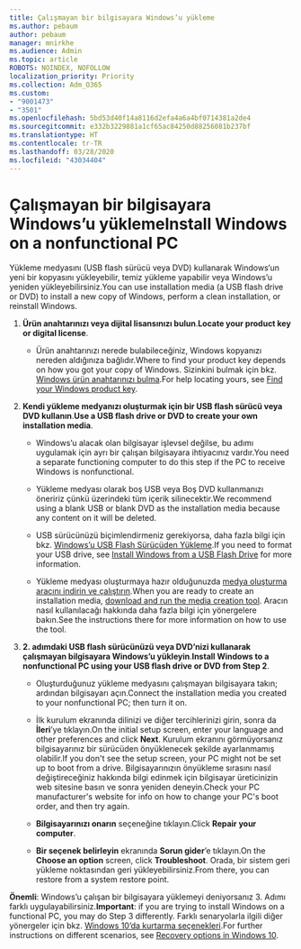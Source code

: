 ```yaml
---
title: Çalışmayan bir bilgisayara Windows’u yükleme
ms.author: pebaum
author: pebaum
manager: mnirkhe
ms.audience: Admin
ms.topic: article
ROBOTS: NOINDEX, NOFOLLOW
localization_priority: Priority
ms.collection: Adm_O365
ms.custom:
- "9001473"
- "3501"
ms.openlocfilehash: 5bd53d40f14a8116d2efa4a6a4bf0714381a2de4
ms.sourcegitcommit: e332b3229881a1cf65ac84250d88256081b237bf
ms.translationtype: HT
ms.contentlocale: tr-TR
ms.lasthandoff: 03/28/2020
ms.locfileid: "43034404"
---
```

# <a name="install-windows-on-a-nonfunctional-pc"></a><span data-ttu-id="a3ddc-102">Çalışmayan bir bilgisayara Windows’u yükleme</span><span class="sxs-lookup"><span data-stu-id="a3ddc-102">Install Windows on a nonfunctional PC</span></span>

<span data-ttu-id="a3ddc-103">Yükleme medyasını (USB flash sürücü veya DVD) kullanarak Windows‘un yeni bir kopyasını yükleyebilir, temiz yükleme yapabilir veya Windows’u yeniden yükleyebilirsiniz.</span><span class="sxs-lookup"><span data-stu-id="a3ddc-103">You can use installation media (a USB flash drive or DVD) to install a new copy of Windows, perform a clean installation, or reinstall Windows.</span></span>

1. <span data-ttu-id="a3ddc-104">**Ürün anahtarınızı veya dijital lisansınızı bulun**.</span><span class="sxs-lookup"><span data-stu-id="a3ddc-104">**Locate your product key or digital license**.</span></span>

    - <span data-ttu-id="a3ddc-105">Ürün anahtarınızı nerede bulabileceğiniz, Windows kopyanızı nereden aldığınıza bağlıdır.</span><span class="sxs-lookup"><span data-stu-id="a3ddc-105">Where to find your product key depends on how you got your copy of Windows.</span></span> <span data-ttu-id="a3ddc-106">Sizinkini bulmak için bkz. [Windows ürün anahtarınızı bulma](https://support.microsoft.com/help/10749/windows-10-find-product-key).</span><span class="sxs-lookup"><span data-stu-id="a3ddc-106">For help locating yours, see [Find your Windows product key](https://support.microsoft.com/help/10749/windows-10-find-product-key).</span></span> 

2. <span data-ttu-id="a3ddc-107">**Kendi yükleme medyanızı oluşturmak için bir USB flash sürücü veya DVD kullanın**.</span><span class="sxs-lookup"><span data-stu-id="a3ddc-107">**Use a USB flash drive or DVD to create your own installation media**.</span></span>

    - <span data-ttu-id="a3ddc-108">Windows’u alacak olan bilgisayar işlevsel değilse, bu adımı uygulamak için ayrı bir çalışan bilgisayara ihtiyacınız vardır.</span><span class="sxs-lookup"><span data-stu-id="a3ddc-108">You need a separate functioning computer to do this step if the PC to receive Windows is nonfunctional.</span></span>

    - <span data-ttu-id="a3ddc-109">Yükleme medyası olarak boş USB veya Boş DVD kullanmanızı öneririz çünkü üzerindeki tüm içerik silinecektir.</span><span class="sxs-lookup"><span data-stu-id="a3ddc-109">We recommend using a blank USB or blank DVD as the installation media because any content on it will be deleted.</span></span>

    - <span data-ttu-id="a3ddc-110">USB sürücünüzü biçimlendirmeniz gerekiyorsa, daha fazla bilgi için bkz. [Windows’u USB Flash Sürücüden Yükleme](https://docs.microsoft.com/windows-hardware/manufacture/desktop/install-windows-from-a-usb-flash-drive).</span><span class="sxs-lookup"><span data-stu-id="a3ddc-110">If you need to format your USB drive, see [Install Windows from a USB Flash Drive](https://docs.microsoft.com/windows-hardware/manufacture/desktop/install-windows-from-a-usb-flash-drive) for more information.</span></span>

    - <span data-ttu-id="a3ddc-111">Yükleme medyası oluşturmaya hazır olduğunuzda [medya oluşturma aracını indirin ve çalıştırın](https://www.microsoft.com/software-download/windows10).</span><span class="sxs-lookup"><span data-stu-id="a3ddc-111">When you are ready to create an installation media, [download and run the media creation tool](https://www.microsoft.com/software-download/windows10).</span></span> <span data-ttu-id="a3ddc-112">Aracın nasıl kullanılacağı hakkında daha fazla bilgi için yönergelere bakın.</span><span class="sxs-lookup"><span data-stu-id="a3ddc-112">See the instructions there for more information on how to use the tool.</span></span>

3. <span data-ttu-id="a3ddc-113">**2. adımdaki USB flash sürücünüzü veya DVD’nizi kullanarak çalışmayan bilgisayara Windows’u yükleyin**.</span><span class="sxs-lookup"><span data-stu-id="a3ddc-113">**Install Windows to a nonfunctional PC using your USB flash drive or DVD from Step 2**.</span></span>

    - <span data-ttu-id="a3ddc-114">Oluşturduğunuz yükleme medyasını çalışmayan bilgisayara takın; ardından bilgisayarı açın.</span><span class="sxs-lookup"><span data-stu-id="a3ddc-114">Connect the installation media you created to your nonfunctional PC; then turn it on.</span></span>

    - <span data-ttu-id="a3ddc-115">İlk kurulum ekranında dilinizi ve diğer tercihlerinizi girin, sonra da **İleri**’ye tıklayın.</span><span class="sxs-lookup"><span data-stu-id="a3ddc-115">On the initial setup screen, enter your language and other preferences and click **Next**.</span></span> <span data-ttu-id="a3ddc-116">Kurulum ekranını görmüyorsanız bilgisayarınız bir sürücüden önyüklenecek şekilde ayarlanmamış olabilir.</span><span class="sxs-lookup"><span data-stu-id="a3ddc-116">If you don't see the setup screen, your PC might not be set up to boot from a drive.</span></span> <span data-ttu-id="a3ddc-117">Bilgisayarınızın önyükleme sırasını nasıl değiştireceğiniz hakkında bilgi edinmek için bilgisayar üreticinizin web sitesine basın ve sonra yeniden deneyin.</span><span class="sxs-lookup"><span data-stu-id="a3ddc-117">Check your PC manufacturer's website for info on how to change your PC's boot order, and then try again.</span></span>

    - <span data-ttu-id="a3ddc-118">**Bilgisayarınızı onarın** seçeneğine tıklayın.</span><span class="sxs-lookup"><span data-stu-id="a3ddc-118">Click **Repair your computer**.</span></span>

    - <span data-ttu-id="a3ddc-119">**Bir seçenek belirleyin** ekranında **Sorun gider**’e tıklayın.</span><span class="sxs-lookup"><span data-stu-id="a3ddc-119">On the **Choose an option** screen, click **Troubleshoot**.</span></span> <span data-ttu-id="a3ddc-120">Orada, bir sistem geri yükleme noktasından geri yükleyebilirsiniz.</span><span class="sxs-lookup"><span data-stu-id="a3ddc-120">From there, you can restore from a system restore point.</span></span>

<span data-ttu-id="a3ddc-121">**Önemli**: Windows’u çalışan bir bilgisayara yüklemeyi deniyorsanız 3. Adımı farklı uygulayabilirsiniz.</span><span class="sxs-lookup"><span data-stu-id="a3ddc-121">**Important**: if you are trying to install Windows on a functional PC, you may do Step 3 differently.</span></span> <span data-ttu-id="a3ddc-122">Farklı senaryolarla ilgili diğer yönergeler için bkz. [Windows 10’da kurtarma seçenekleri](https://support.microsoft.com/help/12415/windows-10-recovery-options).</span><span class="sxs-lookup"><span data-stu-id="a3ddc-122">For further instructions on different scenarios, see [Recovery options in Windows 10](https://support.microsoft.com/help/12415/windows-10-recovery-options).</span></span>
